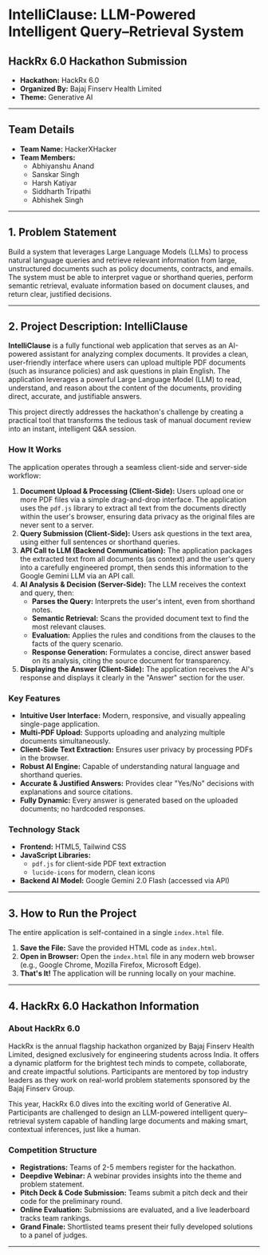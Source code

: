 # IntelliClause: LLM-Powered Intelligent Query–Retrieval System

## HackRx 6.0 Hackathon Submission

- **Hackathon:** HackRx 6.0
- **Organized By:** Bajaj Finserv Health Limited
- **Theme:** Generative AI

---

## Team Details

- **Team Name:** HackerXHacker
- **Team Members:**
    - Abhiyanshu Anand
    - Sanskar Singh
    - Harsh Katiyar
    - Siddharth Tripathi
    - Abhishek Singh

---

## 1. Problem Statement

Build a system that leverages Large Language Models (LLMs) to process natural language queries and retrieve relevant information from large, unstructured documents such as policy documents, contracts, and emails. The system must be able to interpret vague or shorthand queries, perform semantic retrieval, evaluate information based on document clauses, and return clear, justified decisions.

---

## 2. Project Description: IntelliClause

**IntelliClause** is a fully functional web application that serves as an AI-powered assistant for analyzing complex documents. It provides a clean, user-friendly interface where users can upload multiple PDF documents (such as insurance policies) and ask questions in plain English. The application leverages a powerful Large Language Model (LLM) to read, understand, and reason about the content of the documents, providing direct, accurate, and justifiable answers.

This project directly addresses the hackathon's challenge by creating a practical tool that transforms the tedious task of manual document review into an instant, intelligent Q&A session.

### How It Works

The application operates through a seamless client-side and server-side workflow:

1. **Document Upload & Processing (Client-Side):** Users upload one or more PDF files via a simple drag-and-drop interface. The application uses the `pdf.js` library to extract all text from the documents directly within the user's browser, ensuring data privacy as the original files are never sent to a server.
2. **Query Submission (Client-Side):** Users ask questions in the text area, using either full sentences or shorthand queries.
3. **API Call to LLM (Backend Communication):** The application packages the extracted text from all documents (as context) and the user's query into a carefully engineered prompt, then sends this information to the Google Gemini LLM via an API call.
4. **AI Analysis & Decision (Server-Side):** The LLM receives the context and query, then:
    - **Parses the Query:** Interprets the user's intent, even from shorthand notes.
    - **Semantic Retrieval:** Scans the provided document text to find the most relevant clauses.
    - **Evaluation:** Applies the rules and conditions from the clauses to the facts of the query scenario.
    - **Response Generation:** Formulates a concise, direct answer based on its analysis, citing the source document for transparency.
5. **Displaying the Answer (Client-Side):** The application receives the AI's response and displays it clearly in the "Answer" section for the user.

### Key Features

- **Intuitive User Interface:** Modern, responsive, and visually appealing single-page application.
- **Multi-PDF Upload:** Supports uploading and analyzing multiple documents simultaneously.
- **Client-Side Text Extraction:** Ensures user privacy by processing PDFs in the browser.
- **Robust AI Engine:** Capable of understanding natural language and shorthand queries.
- **Accurate & Justified Answers:** Provides clear "Yes/No" decisions with explanations and source citations.
- **Fully Dynamic:** Every answer is generated based on the uploaded documents; no hardcoded responses.

### Technology Stack

- **Frontend:** HTML5, Tailwind CSS
- **JavaScript Libraries:**
    - `pdf.js` for client-side PDF text extraction
    - `lucide-icons` for modern, clean icons
- **Backend AI Model:** Google Gemini 2.0 Flash (accessed via API)

---

## 3. How to Run the Project

The entire application is self-contained in a single `index.html` file.

1. **Save the File:** Save the provided HTML code as `index.html`.
2. **Open in Browser:** Open the `index.html` file in any modern web browser (e.g., Google Chrome, Mozilla Firefox, Microsoft Edge).
3. **That's It!** The application will be running locally on your machine.

---

## 4. HackRx 6.0 Hackathon Information

### About HackRx 6.0

HackRx is the annual flagship hackathon organized by Bajaj Finserv Health Limited, designed exclusively for engineering students across India. It offers a dynamic platform for the brightest tech minds to compete, collaborate, and create impactful solutions. Participants are mentored by top industry leaders as they work on real-world problem statements sponsored by the Bajaj Finserv Group.

This year, HackRx 6.0 dives into the exciting world of Generative AI. Participants are challenged to design an LLM-powered intelligent query–retrieval system capable of handling large documents and making smart, contextual inferences, just like a human.

### Competition Structure

- **Registrations:** Teams of 2-5 members register for the hackathon.
- **Deepdive Webinar:** A webinar provides insights into the theme and problem statement.
- **Pitch Deck & Code Submission:** Teams submit a pitch deck and their code for the preliminary round.
- **Online Evaluation:** Submissions are evaluated, and a live leaderboard tracks team rankings.
- **Grand Finale:** Shortlisted teams present their fully developed solutions to a panel of judges.

---
